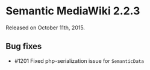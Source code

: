 # Semantic MediaWiki 2.2.3

Released on October 11th, 2015.

## Bug fixes

* #1201 Fixed php-serialization issue for `SemanticData`
